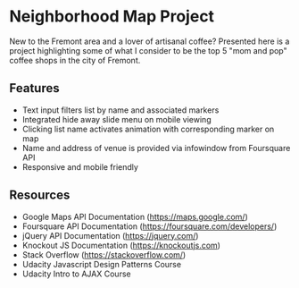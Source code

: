 # Neighborhood Map Project

New to the Fremont area and a lover of artisanal coffee? Presented here is a project highlighting some of what I consider to be the top 5 "mom and pop" coffee shops in the city of Fremont.

## Features

- Text input filters list by name and associated markers
- Integrated hide away slide menu on mobile viewing
- Clicking list name activates animation with corresponding marker on map
- Name and address of venue is provided via infowindow from Foursquare API
- Responsive and mobile friendly

## Resources

- Google Maps API Documentation (https://maps.google.com/)
- Foursquare API Documentation (https://foursquare.com/developers/)
- jQuery API Documentation (https://jquery.com/)
- Knockout JS Documentation (https://knockoutjs.com)
- Stack Overflow (https://stackoverflow.com/)
- Udacity Javascript Design Patterns Course
- Udacity Intro to AJAX Course
